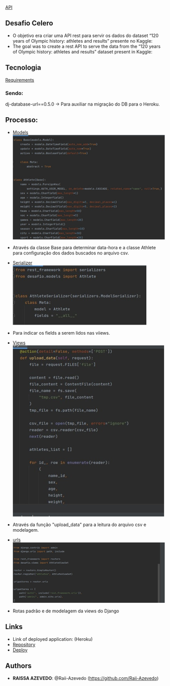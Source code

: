 [API]()
 
## Desafio Celero
 
-  O objetivo era criar uma API rest para servir os dados do dataset “120 years of Olympic history: athletes and results” presente no Kaggle:
- The goal was to create a rest API to serve the data from the “120 years of Olympic history: athletes and results” dataset present in Kaggle:

## Tecnologia
 [Requirements](https://github.com/Raii-Azevedo/desafioCelero/blob/master/requirements.txt)
 
 ### Sendo:
 dj-database-url==0.5.0 -> Para auxiliar na migração do DB para o Heroku.


## Processo:
- [Models](https://github.com/Raii-Azevedo/desafioCelero/blob/master/desafio/models.py)
![Models](https://github.com/Raii-Azevedo/desafioCelero/blob/master/desafio/images/models.jpeg)
- Através da classe Base para determinar data-hora e a classe Athlete para configuração dos dados buscados no arquivo csv.

- [Serializer](https://github.com/Raii-Azevedo/desafioCelero/blob/master/desafio/serializers.py)
![Serializer](https://github.com/Raii-Azevedo/desafioCelero/blob/master/desafio/images/serializer.jpeg)
- Para indicar os fields a serem lidos nas viiews.

- [Views](https://github.com/Raii-Azevedo/desafioCelero/blob/master/desafio/views.py)
![Views](https://github.com/Raii-Azevedo/desafioCelero/blob/master/desafio/images/views.jpeg)
- Através da  função "upload_data" para a leitura do arquivo csv e modelagem.

- [urls](https://github.com/Raii-Azevedo/desafioCelero/blob/master/celero/urls.py)
![url](https://github.com/Raii-Azevedo/desafioCelero/blob/master/desafio/images/rotas.jpeg)
- Rotas padrão e de modelagem da views do Django
 
## Links
 
  - Link of deployed application: (Heroku)
  - [Repository](https://github.com/Raii-Azevedo/desafioCelero)
  - [Deploy](https://celero-rai.herokuapp.com/athletes/)

 
 
## Authors
 
* **RAISSA AZEVEDO**: @Raii-Azevedo (https://github.com/Raii-Azevedo)
 
 
